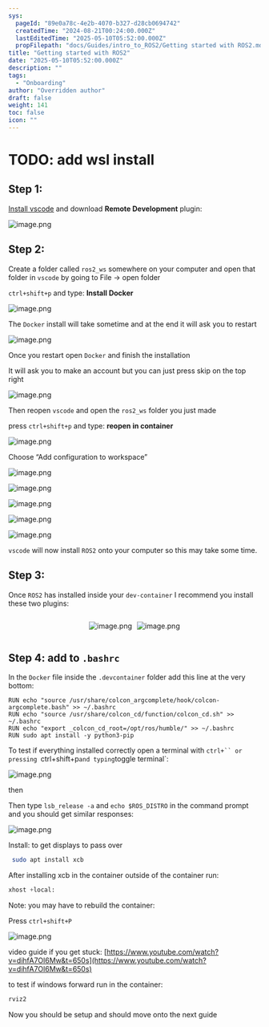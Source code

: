 ```yaml
---
sys:
  pageId: "89e0a78c-4e2b-4070-b327-d28cb0694742"
  createdTime: "2024-08-21T00:24:00.000Z"
  lastEditedTime: "2025-05-10T05:52:00.000Z"
  propFilepath: "docs/Guides/intro_to_ROS2/Getting started with ROS2.md"
title: "Getting started with ROS2"
date: "2025-05-10T05:52:00.000Z"
description: ""
tags:
  - "Onboarding"
author: "Overridden author"
draft: false
weight: 141
toc: false
icon: ""
---
```


# TODO: add wsl install

## Step 1:

[Install vscode](https://code.visualstudio.com/download) and download **Remote Development** plugin:

![image.png](https://prod-files-secure.s3.us-west-2.amazonaws.com/d518164a-d88e-44d1-a4ee-3adb3bd8bce0/efb52993-1881-4a40-b95e-6f020334f022/image.png?X-Amz-Algorithm=AWS4-HMAC-SHA256&X-Amz-Content-Sha256=UNSIGNED-PAYLOAD&X-Amz-Credential=ASIAZI2LB46666KWHHFW%2F20250602%2Fus-west-2%2Fs3%2Faws4_request&X-Amz-Date=20250602T071056Z&X-Amz-Expires=3600&X-Amz-Security-Token=IQoJb3JpZ2luX2VjEB8aCXVzLXdlc3QtMiJGMEQCIFeN7WDqRARQ8TiP1tnwMtvHWKdqzocm3BbIyeZp6hYQAiBMWy7cUfGJAcaDQO9cuRbCbP%2BMCse7cLVK9AFQlahLuCqIBAjo%2F%2F%2F%2F%2F%2F%2F%2F%2F%2F8BEAAaDDYzNzQyMzE4MzgwNSIMLcIe2zptSuUo0s4xKtwDu2i7VXIzQdfMaeSHsbknQ7b5LJck4PUaIpVrdY14LFYO1I9PrS9c8LNmp4raUK6q%2Fx%2FdNqEtvTS9AbK%2FDQm3G3GvP1TsLd%2Fj74IiRlqF3%2FEdHPakWg1L1v3NXsmnbt7gKyVPvGPzGTUph4Y%2Bk22aR1HKI0ES6XqTIDVjxpjEOfftWepXDhDmTa4wmA793KN94m1NbEPfGBxppox0XfSHOHCuRw1kFdIXDCy7KojVz9SMV37SHa2ED8o88mSwpfdaWHZ2JpV6AUxMVy6%2By8y6Wv4I%2F5avX11ORb1S4kfcGrh8CGY9x7T2H7RRcHp3sPzwBQrcXCJNOSMTFdcDWgTlT42r4O5Id1udvnF1g5YN4qPaRfKi5h%2FZdplBHC8d27tCXsxaygN1FroPcaQgBCGf4qsiymP2UoAoF%2FwXUilZnKncpbr0976V%2FotqEhIq2%2FPpsbWYsPvPwIouIsRLTRnnA%2FCAg1%2Bq9Z6gaUBJ7%2Fm%2FVC423l3XlZZTM%2FyqOqHdNgAa071S2xVDIPhrdELdf5n6rTjjGq6Q3HAE763YKNZO3R%2BAFBvIXc4l4vhAHly7RN4ijgk7FSTHS%2BgDL8keL1P63GuDDBVOk7Ff82L%2BCKqq8m1TzNEznwUl44ZL0HEwxJD1wQY6pgEa2V4G%2FHTWpqS4y2%2B%2F5xKOkOyPbL5lnP9QMjcFGTDz4KRxxw9RrBsaGfEiJO932PGwrmBqlvA8X7NntKf%2FDlfVQqzQEBpRaPnC1I25DB3yiJiw8Ge8fmpf6KnR%2FvpZdeS1KA98UjnhbEakwmWTptyHCnQIM2Ek45Uyydb6a75bBHXv%2FDHD2MqrcgxbhjlxInpWT9928u0T3FTsruAa2zL5s2Mu4Q6c&X-Amz-Signature=d521f7cc21d7d713c8fcbcab2f8b8a2a7b6eb9ad67b1b13126a35a01701a3907&X-Amz-SignedHeaders=host&x-id=GetObject)

## Step 2:

Create a folder called `ros2_ws` somewhere on your computer and open that folder in `vscode` by going to File → open folder 

`ctrl+shift+p` and type: **Install Docker**

![image.png](https://prod-files-secure.s3.us-west-2.amazonaws.com/d518164a-d88e-44d1-a4ee-3adb3bd8bce0/2269dc0e-1cd5-47ff-bceb-c04ad9b2eab0/image.png?X-Amz-Algorithm=AWS4-HMAC-SHA256&X-Amz-Content-Sha256=UNSIGNED-PAYLOAD&X-Amz-Credential=ASIAZI2LB46666KWHHFW%2F20250602%2Fus-west-2%2Fs3%2Faws4_request&X-Amz-Date=20250602T071056Z&X-Amz-Expires=3600&X-Amz-Security-Token=IQoJb3JpZ2luX2VjEB8aCXVzLXdlc3QtMiJGMEQCIFeN7WDqRARQ8TiP1tnwMtvHWKdqzocm3BbIyeZp6hYQAiBMWy7cUfGJAcaDQO9cuRbCbP%2BMCse7cLVK9AFQlahLuCqIBAjo%2F%2F%2F%2F%2F%2F%2F%2F%2F%2F8BEAAaDDYzNzQyMzE4MzgwNSIMLcIe2zptSuUo0s4xKtwDu2i7VXIzQdfMaeSHsbknQ7b5LJck4PUaIpVrdY14LFYO1I9PrS9c8LNmp4raUK6q%2Fx%2FdNqEtvTS9AbK%2FDQm3G3GvP1TsLd%2Fj74IiRlqF3%2FEdHPakWg1L1v3NXsmnbt7gKyVPvGPzGTUph4Y%2Bk22aR1HKI0ES6XqTIDVjxpjEOfftWepXDhDmTa4wmA793KN94m1NbEPfGBxppox0XfSHOHCuRw1kFdIXDCy7KojVz9SMV37SHa2ED8o88mSwpfdaWHZ2JpV6AUxMVy6%2By8y6Wv4I%2F5avX11ORb1S4kfcGrh8CGY9x7T2H7RRcHp3sPzwBQrcXCJNOSMTFdcDWgTlT42r4O5Id1udvnF1g5YN4qPaRfKi5h%2FZdplBHC8d27tCXsxaygN1FroPcaQgBCGf4qsiymP2UoAoF%2FwXUilZnKncpbr0976V%2FotqEhIq2%2FPpsbWYsPvPwIouIsRLTRnnA%2FCAg1%2Bq9Z6gaUBJ7%2Fm%2FVC423l3XlZZTM%2FyqOqHdNgAa071S2xVDIPhrdELdf5n6rTjjGq6Q3HAE763YKNZO3R%2BAFBvIXc4l4vhAHly7RN4ijgk7FSTHS%2BgDL8keL1P63GuDDBVOk7Ff82L%2BCKqq8m1TzNEznwUl44ZL0HEwxJD1wQY6pgEa2V4G%2FHTWpqS4y2%2B%2F5xKOkOyPbL5lnP9QMjcFGTDz4KRxxw9RrBsaGfEiJO932PGwrmBqlvA8X7NntKf%2FDlfVQqzQEBpRaPnC1I25DB3yiJiw8Ge8fmpf6KnR%2FvpZdeS1KA98UjnhbEakwmWTptyHCnQIM2Ek45Uyydb6a75bBHXv%2FDHD2MqrcgxbhjlxInpWT9928u0T3FTsruAa2zL5s2Mu4Q6c&X-Amz-Signature=f6af479e77a76eabfd596d21a944d0b025c8358839a3f22c959b4bb3483e68b0&X-Amz-SignedHeaders=host&x-id=GetObject)

The `Docker` install will take sometime and at the end it will ask you to restart

![image.png](https://prod-files-secure.s3.us-west-2.amazonaws.com/d518164a-d88e-44d1-a4ee-3adb3bd8bce0/ed233f78-be33-4b1f-b89c-9c346c0e961e/image.png?X-Amz-Algorithm=AWS4-HMAC-SHA256&X-Amz-Content-Sha256=UNSIGNED-PAYLOAD&X-Amz-Credential=ASIAZI2LB46666KWHHFW%2F20250602%2Fus-west-2%2Fs3%2Faws4_request&X-Amz-Date=20250602T071056Z&X-Amz-Expires=3600&X-Amz-Security-Token=IQoJb3JpZ2luX2VjEB8aCXVzLXdlc3QtMiJGMEQCIFeN7WDqRARQ8TiP1tnwMtvHWKdqzocm3BbIyeZp6hYQAiBMWy7cUfGJAcaDQO9cuRbCbP%2BMCse7cLVK9AFQlahLuCqIBAjo%2F%2F%2F%2F%2F%2F%2F%2F%2F%2F8BEAAaDDYzNzQyMzE4MzgwNSIMLcIe2zptSuUo0s4xKtwDu2i7VXIzQdfMaeSHsbknQ7b5LJck4PUaIpVrdY14LFYO1I9PrS9c8LNmp4raUK6q%2Fx%2FdNqEtvTS9AbK%2FDQm3G3GvP1TsLd%2Fj74IiRlqF3%2FEdHPakWg1L1v3NXsmnbt7gKyVPvGPzGTUph4Y%2Bk22aR1HKI0ES6XqTIDVjxpjEOfftWepXDhDmTa4wmA793KN94m1NbEPfGBxppox0XfSHOHCuRw1kFdIXDCy7KojVz9SMV37SHa2ED8o88mSwpfdaWHZ2JpV6AUxMVy6%2By8y6Wv4I%2F5avX11ORb1S4kfcGrh8CGY9x7T2H7RRcHp3sPzwBQrcXCJNOSMTFdcDWgTlT42r4O5Id1udvnF1g5YN4qPaRfKi5h%2FZdplBHC8d27tCXsxaygN1FroPcaQgBCGf4qsiymP2UoAoF%2FwXUilZnKncpbr0976V%2FotqEhIq2%2FPpsbWYsPvPwIouIsRLTRnnA%2FCAg1%2Bq9Z6gaUBJ7%2Fm%2FVC423l3XlZZTM%2FyqOqHdNgAa071S2xVDIPhrdELdf5n6rTjjGq6Q3HAE763YKNZO3R%2BAFBvIXc4l4vhAHly7RN4ijgk7FSTHS%2BgDL8keL1P63GuDDBVOk7Ff82L%2BCKqq8m1TzNEznwUl44ZL0HEwxJD1wQY6pgEa2V4G%2FHTWpqS4y2%2B%2F5xKOkOyPbL5lnP9QMjcFGTDz4KRxxw9RrBsaGfEiJO932PGwrmBqlvA8X7NntKf%2FDlfVQqzQEBpRaPnC1I25DB3yiJiw8Ge8fmpf6KnR%2FvpZdeS1KA98UjnhbEakwmWTptyHCnQIM2Ek45Uyydb6a75bBHXv%2FDHD2MqrcgxbhjlxInpWT9928u0T3FTsruAa2zL5s2Mu4Q6c&X-Amz-Signature=1ebfdf6b6025cc3cb72cf9706763450cc6207983d1d15adaac1a153dc271941c&X-Amz-SignedHeaders=host&x-id=GetObject)

Once you restart open `Docker` and finish the installation

It will ask you to make an account but you can just press skip on the top right

![image.png](https://prod-files-secure.s3.us-west-2.amazonaws.com/d518164a-d88e-44d1-a4ee-3adb3bd8bce0/21010ad9-1659-4fd9-9f59-9932a09b2a3d/image.png?X-Amz-Algorithm=AWS4-HMAC-SHA256&X-Amz-Content-Sha256=UNSIGNED-PAYLOAD&X-Amz-Credential=ASIAZI2LB46666KWHHFW%2F20250602%2Fus-west-2%2Fs3%2Faws4_request&X-Amz-Date=20250602T071056Z&X-Amz-Expires=3600&X-Amz-Security-Token=IQoJb3JpZ2luX2VjEB8aCXVzLXdlc3QtMiJGMEQCIFeN7WDqRARQ8TiP1tnwMtvHWKdqzocm3BbIyeZp6hYQAiBMWy7cUfGJAcaDQO9cuRbCbP%2BMCse7cLVK9AFQlahLuCqIBAjo%2F%2F%2F%2F%2F%2F%2F%2F%2F%2F8BEAAaDDYzNzQyMzE4MzgwNSIMLcIe2zptSuUo0s4xKtwDu2i7VXIzQdfMaeSHsbknQ7b5LJck4PUaIpVrdY14LFYO1I9PrS9c8LNmp4raUK6q%2Fx%2FdNqEtvTS9AbK%2FDQm3G3GvP1TsLd%2Fj74IiRlqF3%2FEdHPakWg1L1v3NXsmnbt7gKyVPvGPzGTUph4Y%2Bk22aR1HKI0ES6XqTIDVjxpjEOfftWepXDhDmTa4wmA793KN94m1NbEPfGBxppox0XfSHOHCuRw1kFdIXDCy7KojVz9SMV37SHa2ED8o88mSwpfdaWHZ2JpV6AUxMVy6%2By8y6Wv4I%2F5avX11ORb1S4kfcGrh8CGY9x7T2H7RRcHp3sPzwBQrcXCJNOSMTFdcDWgTlT42r4O5Id1udvnF1g5YN4qPaRfKi5h%2FZdplBHC8d27tCXsxaygN1FroPcaQgBCGf4qsiymP2UoAoF%2FwXUilZnKncpbr0976V%2FotqEhIq2%2FPpsbWYsPvPwIouIsRLTRnnA%2FCAg1%2Bq9Z6gaUBJ7%2Fm%2FVC423l3XlZZTM%2FyqOqHdNgAa071S2xVDIPhrdELdf5n6rTjjGq6Q3HAE763YKNZO3R%2BAFBvIXc4l4vhAHly7RN4ijgk7FSTHS%2BgDL8keL1P63GuDDBVOk7Ff82L%2BCKqq8m1TzNEznwUl44ZL0HEwxJD1wQY6pgEa2V4G%2FHTWpqS4y2%2B%2F5xKOkOyPbL5lnP9QMjcFGTDz4KRxxw9RrBsaGfEiJO932PGwrmBqlvA8X7NntKf%2FDlfVQqzQEBpRaPnC1I25DB3yiJiw8Ge8fmpf6KnR%2FvpZdeS1KA98UjnhbEakwmWTptyHCnQIM2Ek45Uyydb6a75bBHXv%2FDHD2MqrcgxbhjlxInpWT9928u0T3FTsruAa2zL5s2Mu4Q6c&X-Amz-Signature=a6a2999bcd99f9dc003c691884029060b61f4db9bf14583a59ab3974ba8d92d5&X-Amz-SignedHeaders=host&x-id=GetObject)

Then reopen `vscode` and open the `ros2_ws` folder you just made

press `ctrl+shift+p` and type: **reopen in container**

![image.png](https://prod-files-secure.s3.us-west-2.amazonaws.com/d518164a-d88e-44d1-a4ee-3adb3bd8bce0/4e93b8c2-41ad-488c-8095-c74205196118/image.png?X-Amz-Algorithm=AWS4-HMAC-SHA256&X-Amz-Content-Sha256=UNSIGNED-PAYLOAD&X-Amz-Credential=ASIAZI2LB46666KWHHFW%2F20250602%2Fus-west-2%2Fs3%2Faws4_request&X-Amz-Date=20250602T071056Z&X-Amz-Expires=3600&X-Amz-Security-Token=IQoJb3JpZ2luX2VjEB8aCXVzLXdlc3QtMiJGMEQCIFeN7WDqRARQ8TiP1tnwMtvHWKdqzocm3BbIyeZp6hYQAiBMWy7cUfGJAcaDQO9cuRbCbP%2BMCse7cLVK9AFQlahLuCqIBAjo%2F%2F%2F%2F%2F%2F%2F%2F%2F%2F8BEAAaDDYzNzQyMzE4MzgwNSIMLcIe2zptSuUo0s4xKtwDu2i7VXIzQdfMaeSHsbknQ7b5LJck4PUaIpVrdY14LFYO1I9PrS9c8LNmp4raUK6q%2Fx%2FdNqEtvTS9AbK%2FDQm3G3GvP1TsLd%2Fj74IiRlqF3%2FEdHPakWg1L1v3NXsmnbt7gKyVPvGPzGTUph4Y%2Bk22aR1HKI0ES6XqTIDVjxpjEOfftWepXDhDmTa4wmA793KN94m1NbEPfGBxppox0XfSHOHCuRw1kFdIXDCy7KojVz9SMV37SHa2ED8o88mSwpfdaWHZ2JpV6AUxMVy6%2By8y6Wv4I%2F5avX11ORb1S4kfcGrh8CGY9x7T2H7RRcHp3sPzwBQrcXCJNOSMTFdcDWgTlT42r4O5Id1udvnF1g5YN4qPaRfKi5h%2FZdplBHC8d27tCXsxaygN1FroPcaQgBCGf4qsiymP2UoAoF%2FwXUilZnKncpbr0976V%2FotqEhIq2%2FPpsbWYsPvPwIouIsRLTRnnA%2FCAg1%2Bq9Z6gaUBJ7%2Fm%2FVC423l3XlZZTM%2FyqOqHdNgAa071S2xVDIPhrdELdf5n6rTjjGq6Q3HAE763YKNZO3R%2BAFBvIXc4l4vhAHly7RN4ijgk7FSTHS%2BgDL8keL1P63GuDDBVOk7Ff82L%2BCKqq8m1TzNEznwUl44ZL0HEwxJD1wQY6pgEa2V4G%2FHTWpqS4y2%2B%2F5xKOkOyPbL5lnP9QMjcFGTDz4KRxxw9RrBsaGfEiJO932PGwrmBqlvA8X7NntKf%2FDlfVQqzQEBpRaPnC1I25DB3yiJiw8Ge8fmpf6KnR%2FvpZdeS1KA98UjnhbEakwmWTptyHCnQIM2Ek45Uyydb6a75bBHXv%2FDHD2MqrcgxbhjlxInpWT9928u0T3FTsruAa2zL5s2Mu4Q6c&X-Amz-Signature=c9302a7b74079fc6b3051e76f9dbf143eb538e69134c23a86f5d78334e1c62f1&X-Amz-SignedHeaders=host&x-id=GetObject)

Choose “Add configuration to workspace”

![image.png](https://prod-files-secure.s3.us-west-2.amazonaws.com/d518164a-d88e-44d1-a4ee-3adb3bd8bce0/9560b282-5060-4989-ba37-97e7b2c22476/image.png?X-Amz-Algorithm=AWS4-HMAC-SHA256&X-Amz-Content-Sha256=UNSIGNED-PAYLOAD&X-Amz-Credential=ASIAZI2LB46666KWHHFW%2F20250602%2Fus-west-2%2Fs3%2Faws4_request&X-Amz-Date=20250602T071056Z&X-Amz-Expires=3600&X-Amz-Security-Token=IQoJb3JpZ2luX2VjEB8aCXVzLXdlc3QtMiJGMEQCIFeN7WDqRARQ8TiP1tnwMtvHWKdqzocm3BbIyeZp6hYQAiBMWy7cUfGJAcaDQO9cuRbCbP%2BMCse7cLVK9AFQlahLuCqIBAjo%2F%2F%2F%2F%2F%2F%2F%2F%2F%2F8BEAAaDDYzNzQyMzE4MzgwNSIMLcIe2zptSuUo0s4xKtwDu2i7VXIzQdfMaeSHsbknQ7b5LJck4PUaIpVrdY14LFYO1I9PrS9c8LNmp4raUK6q%2Fx%2FdNqEtvTS9AbK%2FDQm3G3GvP1TsLd%2Fj74IiRlqF3%2FEdHPakWg1L1v3NXsmnbt7gKyVPvGPzGTUph4Y%2Bk22aR1HKI0ES6XqTIDVjxpjEOfftWepXDhDmTa4wmA793KN94m1NbEPfGBxppox0XfSHOHCuRw1kFdIXDCy7KojVz9SMV37SHa2ED8o88mSwpfdaWHZ2JpV6AUxMVy6%2By8y6Wv4I%2F5avX11ORb1S4kfcGrh8CGY9x7T2H7RRcHp3sPzwBQrcXCJNOSMTFdcDWgTlT42r4O5Id1udvnF1g5YN4qPaRfKi5h%2FZdplBHC8d27tCXsxaygN1FroPcaQgBCGf4qsiymP2UoAoF%2FwXUilZnKncpbr0976V%2FotqEhIq2%2FPpsbWYsPvPwIouIsRLTRnnA%2FCAg1%2Bq9Z6gaUBJ7%2Fm%2FVC423l3XlZZTM%2FyqOqHdNgAa071S2xVDIPhrdELdf5n6rTjjGq6Q3HAE763YKNZO3R%2BAFBvIXc4l4vhAHly7RN4ijgk7FSTHS%2BgDL8keL1P63GuDDBVOk7Ff82L%2BCKqq8m1TzNEznwUl44ZL0HEwxJD1wQY6pgEa2V4G%2FHTWpqS4y2%2B%2F5xKOkOyPbL5lnP9QMjcFGTDz4KRxxw9RrBsaGfEiJO932PGwrmBqlvA8X7NntKf%2FDlfVQqzQEBpRaPnC1I25DB3yiJiw8Ge8fmpf6KnR%2FvpZdeS1KA98UjnhbEakwmWTptyHCnQIM2Ek45Uyydb6a75bBHXv%2FDHD2MqrcgxbhjlxInpWT9928u0T3FTsruAa2zL5s2Mu4Q6c&X-Amz-Signature=b1ed2d939b15c0c56f7223fbda99949c56a6f5885fd3ebd32974f940bc72ea72&X-Amz-SignedHeaders=host&x-id=GetObject)

![image.png](https://prod-files-secure.s3.us-west-2.amazonaws.com/d518164a-d88e-44d1-a4ee-3adb3bd8bce0/2ee63f81-886b-48e8-a553-dc6e5eac99e4/image.png?X-Amz-Algorithm=AWS4-HMAC-SHA256&X-Amz-Content-Sha256=UNSIGNED-PAYLOAD&X-Amz-Credential=ASIAZI2LB46666KWHHFW%2F20250602%2Fus-west-2%2Fs3%2Faws4_request&X-Amz-Date=20250602T071056Z&X-Amz-Expires=3600&X-Amz-Security-Token=IQoJb3JpZ2luX2VjEB8aCXVzLXdlc3QtMiJGMEQCIFeN7WDqRARQ8TiP1tnwMtvHWKdqzocm3BbIyeZp6hYQAiBMWy7cUfGJAcaDQO9cuRbCbP%2BMCse7cLVK9AFQlahLuCqIBAjo%2F%2F%2F%2F%2F%2F%2F%2F%2F%2F8BEAAaDDYzNzQyMzE4MzgwNSIMLcIe2zptSuUo0s4xKtwDu2i7VXIzQdfMaeSHsbknQ7b5LJck4PUaIpVrdY14LFYO1I9PrS9c8LNmp4raUK6q%2Fx%2FdNqEtvTS9AbK%2FDQm3G3GvP1TsLd%2Fj74IiRlqF3%2FEdHPakWg1L1v3NXsmnbt7gKyVPvGPzGTUph4Y%2Bk22aR1HKI0ES6XqTIDVjxpjEOfftWepXDhDmTa4wmA793KN94m1NbEPfGBxppox0XfSHOHCuRw1kFdIXDCy7KojVz9SMV37SHa2ED8o88mSwpfdaWHZ2JpV6AUxMVy6%2By8y6Wv4I%2F5avX11ORb1S4kfcGrh8CGY9x7T2H7RRcHp3sPzwBQrcXCJNOSMTFdcDWgTlT42r4O5Id1udvnF1g5YN4qPaRfKi5h%2FZdplBHC8d27tCXsxaygN1FroPcaQgBCGf4qsiymP2UoAoF%2FwXUilZnKncpbr0976V%2FotqEhIq2%2FPpsbWYsPvPwIouIsRLTRnnA%2FCAg1%2Bq9Z6gaUBJ7%2Fm%2FVC423l3XlZZTM%2FyqOqHdNgAa071S2xVDIPhrdELdf5n6rTjjGq6Q3HAE763YKNZO3R%2BAFBvIXc4l4vhAHly7RN4ijgk7FSTHS%2BgDL8keL1P63GuDDBVOk7Ff82L%2BCKqq8m1TzNEznwUl44ZL0HEwxJD1wQY6pgEa2V4G%2FHTWpqS4y2%2B%2F5xKOkOyPbL5lnP9QMjcFGTDz4KRxxw9RrBsaGfEiJO932PGwrmBqlvA8X7NntKf%2FDlfVQqzQEBpRaPnC1I25DB3yiJiw8Ge8fmpf6KnR%2FvpZdeS1KA98UjnhbEakwmWTptyHCnQIM2Ek45Uyydb6a75bBHXv%2FDHD2MqrcgxbhjlxInpWT9928u0T3FTsruAa2zL5s2Mu4Q6c&X-Amz-Signature=ed9cad6f8a64b59a7e7e18046e851cd1204263f56025be8b62ffe2efa7aead07&X-Amz-SignedHeaders=host&x-id=GetObject)

![image.png](https://prod-files-secure.s3.us-west-2.amazonaws.com/d518164a-d88e-44d1-a4ee-3adb3bd8bce0/ae1580b2-b048-407e-aed9-b584224a7a04/image.png?X-Amz-Algorithm=AWS4-HMAC-SHA256&X-Amz-Content-Sha256=UNSIGNED-PAYLOAD&X-Amz-Credential=ASIAZI2LB46666KWHHFW%2F20250602%2Fus-west-2%2Fs3%2Faws4_request&X-Amz-Date=20250602T071056Z&X-Amz-Expires=3600&X-Amz-Security-Token=IQoJb3JpZ2luX2VjEB8aCXVzLXdlc3QtMiJGMEQCIFeN7WDqRARQ8TiP1tnwMtvHWKdqzocm3BbIyeZp6hYQAiBMWy7cUfGJAcaDQO9cuRbCbP%2BMCse7cLVK9AFQlahLuCqIBAjo%2F%2F%2F%2F%2F%2F%2F%2F%2F%2F8BEAAaDDYzNzQyMzE4MzgwNSIMLcIe2zptSuUo0s4xKtwDu2i7VXIzQdfMaeSHsbknQ7b5LJck4PUaIpVrdY14LFYO1I9PrS9c8LNmp4raUK6q%2Fx%2FdNqEtvTS9AbK%2FDQm3G3GvP1TsLd%2Fj74IiRlqF3%2FEdHPakWg1L1v3NXsmnbt7gKyVPvGPzGTUph4Y%2Bk22aR1HKI0ES6XqTIDVjxpjEOfftWepXDhDmTa4wmA793KN94m1NbEPfGBxppox0XfSHOHCuRw1kFdIXDCy7KojVz9SMV37SHa2ED8o88mSwpfdaWHZ2JpV6AUxMVy6%2By8y6Wv4I%2F5avX11ORb1S4kfcGrh8CGY9x7T2H7RRcHp3sPzwBQrcXCJNOSMTFdcDWgTlT42r4O5Id1udvnF1g5YN4qPaRfKi5h%2FZdplBHC8d27tCXsxaygN1FroPcaQgBCGf4qsiymP2UoAoF%2FwXUilZnKncpbr0976V%2FotqEhIq2%2FPpsbWYsPvPwIouIsRLTRnnA%2FCAg1%2Bq9Z6gaUBJ7%2Fm%2FVC423l3XlZZTM%2FyqOqHdNgAa071S2xVDIPhrdELdf5n6rTjjGq6Q3HAE763YKNZO3R%2BAFBvIXc4l4vhAHly7RN4ijgk7FSTHS%2BgDL8keL1P63GuDDBVOk7Ff82L%2BCKqq8m1TzNEznwUl44ZL0HEwxJD1wQY6pgEa2V4G%2FHTWpqS4y2%2B%2F5xKOkOyPbL5lnP9QMjcFGTDz4KRxxw9RrBsaGfEiJO932PGwrmBqlvA8X7NntKf%2FDlfVQqzQEBpRaPnC1I25DB3yiJiw8Ge8fmpf6KnR%2FvpZdeS1KA98UjnhbEakwmWTptyHCnQIM2Ek45Uyydb6a75bBHXv%2FDHD2MqrcgxbhjlxInpWT9928u0T3FTsruAa2zL5s2Mu4Q6c&X-Amz-Signature=edf668c983293f4cf1f8c37d90a05775de55a5f7238eb9508175bb18b023337a&X-Amz-SignedHeaders=host&x-id=GetObject)

![image.png](https://prod-files-secure.s3.us-west-2.amazonaws.com/d518164a-d88e-44d1-a4ee-3adb3bd8bce0/53255b28-f75e-430f-b9e3-c0ac8577e42b/image.png?X-Amz-Algorithm=AWS4-HMAC-SHA256&X-Amz-Content-Sha256=UNSIGNED-PAYLOAD&X-Amz-Credential=ASIAZI2LB46666KWHHFW%2F20250602%2Fus-west-2%2Fs3%2Faws4_request&X-Amz-Date=20250602T071056Z&X-Amz-Expires=3600&X-Amz-Security-Token=IQoJb3JpZ2luX2VjEB8aCXVzLXdlc3QtMiJGMEQCIFeN7WDqRARQ8TiP1tnwMtvHWKdqzocm3BbIyeZp6hYQAiBMWy7cUfGJAcaDQO9cuRbCbP%2BMCse7cLVK9AFQlahLuCqIBAjo%2F%2F%2F%2F%2F%2F%2F%2F%2F%2F8BEAAaDDYzNzQyMzE4MzgwNSIMLcIe2zptSuUo0s4xKtwDu2i7VXIzQdfMaeSHsbknQ7b5LJck4PUaIpVrdY14LFYO1I9PrS9c8LNmp4raUK6q%2Fx%2FdNqEtvTS9AbK%2FDQm3G3GvP1TsLd%2Fj74IiRlqF3%2FEdHPakWg1L1v3NXsmnbt7gKyVPvGPzGTUph4Y%2Bk22aR1HKI0ES6XqTIDVjxpjEOfftWepXDhDmTa4wmA793KN94m1NbEPfGBxppox0XfSHOHCuRw1kFdIXDCy7KojVz9SMV37SHa2ED8o88mSwpfdaWHZ2JpV6AUxMVy6%2By8y6Wv4I%2F5avX11ORb1S4kfcGrh8CGY9x7T2H7RRcHp3sPzwBQrcXCJNOSMTFdcDWgTlT42r4O5Id1udvnF1g5YN4qPaRfKi5h%2FZdplBHC8d27tCXsxaygN1FroPcaQgBCGf4qsiymP2UoAoF%2FwXUilZnKncpbr0976V%2FotqEhIq2%2FPpsbWYsPvPwIouIsRLTRnnA%2FCAg1%2Bq9Z6gaUBJ7%2Fm%2FVC423l3XlZZTM%2FyqOqHdNgAa071S2xVDIPhrdELdf5n6rTjjGq6Q3HAE763YKNZO3R%2BAFBvIXc4l4vhAHly7RN4ijgk7FSTHS%2BgDL8keL1P63GuDDBVOk7Ff82L%2BCKqq8m1TzNEznwUl44ZL0HEwxJD1wQY6pgEa2V4G%2FHTWpqS4y2%2B%2F5xKOkOyPbL5lnP9QMjcFGTDz4KRxxw9RrBsaGfEiJO932PGwrmBqlvA8X7NntKf%2FDlfVQqzQEBpRaPnC1I25DB3yiJiw8Ge8fmpf6KnR%2FvpZdeS1KA98UjnhbEakwmWTptyHCnQIM2Ek45Uyydb6a75bBHXv%2FDHD2MqrcgxbhjlxInpWT9928u0T3FTsruAa2zL5s2Mu4Q6c&X-Amz-Signature=e74c1f979489288bfdcfbef823105bb0cec758082a5bc660f39442a2a1e2d903&X-Amz-SignedHeaders=host&x-id=GetObject)

![image.png](https://prod-files-secure.s3.us-west-2.amazonaws.com/d518164a-d88e-44d1-a4ee-3adb3bd8bce0/7c562767-5af9-4ffb-97d1-327bcdf4ee00/image.png?X-Amz-Algorithm=AWS4-HMAC-SHA256&X-Amz-Content-Sha256=UNSIGNED-PAYLOAD&X-Amz-Credential=ASIAZI2LB46666KWHHFW%2F20250602%2Fus-west-2%2Fs3%2Faws4_request&X-Amz-Date=20250602T071056Z&X-Amz-Expires=3600&X-Amz-Security-Token=IQoJb3JpZ2luX2VjEB8aCXVzLXdlc3QtMiJGMEQCIFeN7WDqRARQ8TiP1tnwMtvHWKdqzocm3BbIyeZp6hYQAiBMWy7cUfGJAcaDQO9cuRbCbP%2BMCse7cLVK9AFQlahLuCqIBAjo%2F%2F%2F%2F%2F%2F%2F%2F%2F%2F8BEAAaDDYzNzQyMzE4MzgwNSIMLcIe2zptSuUo0s4xKtwDu2i7VXIzQdfMaeSHsbknQ7b5LJck4PUaIpVrdY14LFYO1I9PrS9c8LNmp4raUK6q%2Fx%2FdNqEtvTS9AbK%2FDQm3G3GvP1TsLd%2Fj74IiRlqF3%2FEdHPakWg1L1v3NXsmnbt7gKyVPvGPzGTUph4Y%2Bk22aR1HKI0ES6XqTIDVjxpjEOfftWepXDhDmTa4wmA793KN94m1NbEPfGBxppox0XfSHOHCuRw1kFdIXDCy7KojVz9SMV37SHa2ED8o88mSwpfdaWHZ2JpV6AUxMVy6%2By8y6Wv4I%2F5avX11ORb1S4kfcGrh8CGY9x7T2H7RRcHp3sPzwBQrcXCJNOSMTFdcDWgTlT42r4O5Id1udvnF1g5YN4qPaRfKi5h%2FZdplBHC8d27tCXsxaygN1FroPcaQgBCGf4qsiymP2UoAoF%2FwXUilZnKncpbr0976V%2FotqEhIq2%2FPpsbWYsPvPwIouIsRLTRnnA%2FCAg1%2Bq9Z6gaUBJ7%2Fm%2FVC423l3XlZZTM%2FyqOqHdNgAa071S2xVDIPhrdELdf5n6rTjjGq6Q3HAE763YKNZO3R%2BAFBvIXc4l4vhAHly7RN4ijgk7FSTHS%2BgDL8keL1P63GuDDBVOk7Ff82L%2BCKqq8m1TzNEznwUl44ZL0HEwxJD1wQY6pgEa2V4G%2FHTWpqS4y2%2B%2F5xKOkOyPbL5lnP9QMjcFGTDz4KRxxw9RrBsaGfEiJO932PGwrmBqlvA8X7NntKf%2FDlfVQqzQEBpRaPnC1I25DB3yiJiw8Ge8fmpf6KnR%2FvpZdeS1KA98UjnhbEakwmWTptyHCnQIM2Ek45Uyydb6a75bBHXv%2FDHD2MqrcgxbhjlxInpWT9928u0T3FTsruAa2zL5s2Mu4Q6c&X-Amz-Signature=6049ea79794f3c23b19ee4b741a660c1cc2de23c6feaff25859ddf856121e86b&X-Amz-SignedHeaders=host&x-id=GetObject)

`vscode` will now install `ROS2` onto your computer so this may take some time.

## Step 3:

Once `ROS2` has installed inside your `dev-container` I recommend you install these two plugins:

<div style="display: flex;flex-direction: row; column-gap:10px; max-width: 630px;justify-content: center;">
<div>

![image.png](https://prod-files-secure.s3.us-west-2.amazonaws.com/d518164a-d88e-44d1-a4ee-3adb3bd8bce0/3fc3d550-5a54-4ba1-ba6b-faa01cdb7369/image.png?X-Amz-Algorithm=AWS4-HMAC-SHA256&X-Amz-Content-Sha256=UNSIGNED-PAYLOAD&X-Amz-Credential=ASIAZI2LB4662W6A252Y%2F20250602%2Fus-west-2%2Fs3%2Faws4_request&X-Amz-Date=20250602T071102Z&X-Amz-Expires=3600&X-Amz-Security-Token=IQoJb3JpZ2luX2VjEB8aCXVzLXdlc3QtMiJGMEQCICxOfb3SMEDEL8lO3z0Nv05SudwYeuKbtmALlUEQHcwCAiBpo67hrtyj%2Fpxttjln%2FPxpDXnXemmkAoDO5HrErTlH0yqIBAjo%2F%2F%2F%2F%2F%2F%2F%2F%2F%2F8BEAAaDDYzNzQyMzE4MzgwNSIM1RKfc8gs9BYdCHYMKtwD8X5jo6cUonq28B4Yo%2FhyWZxxaEVKCn45PNOa29GfuErMXfYtNNWqNeFPWykKX%2Fvlkn%2FhUO78LJMpa0jNh%2FqT2vqUAvKmwKiAUxz5wa6TAn3PAHp2CvjXCgw3epCiHsJANN8UeQ6sEAVZOAvSQwtO5rBvUAaZRqIgc7d6CFl1oN1atDihrIbsCKp70txIaRpAOlN%2BR91JC9ijnDlyAIJ48Iro4pnmhtrpFUEOW%2FiRBYd1pPrlII8En728pAeYX%2BMPuU1YvM8hacY9%2FuDKTtdZeFzimVcrrRz4tfTeO8B%2Bd78O56bwGz4ZN48NaInWzTqcyFgwbtMXFu4DckavydQ0ZmuDqor5KOj2Dc80iFLsK8az%2FfgoKV4thkhLL%2BaGxaPKFmDMJRduo8SpRW%2BEJYIwIyvYwtDRJAm7Lf1cuYdrdJJEUEwB37xgdd%2BsfF1apEj7%2FUIx0x%2FKRRwWxYq9xUnPEgq4F6vfBSeOo3%2FWb1zQIVxc2G0UQxokBo3ESMBpojr%2FI3aa9Eq5Yk%2BRpNLX3%2BnSXh42uELCn7TEy3Y0TO%2F7TkIuwq1aEzZ4J88%2BHtSdKoTxb%2BaaHrvGQ4mN1HEoXq7yz%2F6eDWdpQYCVaX0yed5Yrr94q6%2FXgKw6HHVS%2F9Iw2ZD1wQY6pgEnpFHwfGAq0VjZLy6%2BXkO9TP8KdJFfQGb8v34Et5GUhpgeMJTv8wxftChhSus25ofOlTS29PUHs1Enzdp3BIW8Fiy9J2bWrVFePeVAEmcSYrf8oNey0iwWjHH8gXogLjYTCxDKg%2B1%2BkmN4sAR101Za693yBg0%2FKy633KUZOLLXoz3eznNyTayCNQ6fVu29EJ8b9uEXyu7Q9JU98QdgrCpYP8SJlIEY&X-Amz-Signature=4470193e5aa11a487f667c8425ad3c9dda1ce4934a0e98f6d1f3c670f28b9f4e&X-Amz-SignedHeaders=host&x-id=GetObject)

</div>
<div>

![image.png](https://prod-files-secure.s3.us-west-2.amazonaws.com/d518164a-d88e-44d1-a4ee-3adb3bd8bce0/d994cc66-13c2-4093-a5a3-f84cf4601a82/image.png?X-Amz-Algorithm=AWS4-HMAC-SHA256&X-Amz-Content-Sha256=UNSIGNED-PAYLOAD&X-Amz-Credential=ASIAZI2LB466WOSI5OH7%2F20250602%2Fus-west-2%2Fs3%2Faws4_request&X-Amz-Date=20250602T071102Z&X-Amz-Expires=3600&X-Amz-Security-Token=IQoJb3JpZ2luX2VjEB8aCXVzLXdlc3QtMiJGMEQCIB287BEQXo3UdhnyMh5nnsFRY8B7QQAd4dfmpZ%2FAVAebAiAicnOq8x9qc8MAPv4e6Qce2NubvP%2FCOGucme9RZusA7SqIBAjo%2F%2F%2F%2F%2F%2F%2F%2F%2F%2F8BEAAaDDYzNzQyMzE4MzgwNSIMzVXT%2FCv838uJ7DPtKtwDp8tguT8xZpSFRI3XkE%2FU2eZy0px%2Fj%2BIpwH7FFwmIJK7YzqCJVGftqk6uiJg3270ERdNhHkAnh1G6HWh47%2FvdALZ8T3evmX4GkgZuVmb1SEsk9Mb71fBz3K9VsBI1a1AZvPSL6iz2EGLRGsxANvdOHtsIA1honC6oy7a2Ey7WibELM6dRzEIx8Rl8lBg4U%2B5LscuYie1WMOPrg8%2BXwLMltLeO6XnVFgkCkwtEx0xPOipL3SA3jotQDaZqbE3f3l876nW5ppnaKM3rF2rKY3zXSvMI8v2ihYPvAeym0aUFlMqELTJ4Akw8Lhn%2BN10yWWV%2BOWFrY%2FtffV2mafJlwA8XQQQkSoxqMcFem%2Bi7kCZ0MUL%2FIvjPQTbQGvjJvkVI%2F1m%2B49rj%2FYp3peQb8cXIUHHJqugD7%2BYyywL8OtCdnIZgqLuqcP6lLr5oPBtvP4KDPtsxMQ0pyfIuZrOoHv8mNrDlsMwSojlLgW6qVbtikya29vCimU2isH1qRXd2jmd0HDGaiZI%2FMf%2BWe3aJilu%2BXJFovU%2FZW3p5eEvSUJIp0sT8%2FQUqx9zUYqYcMncpL6LOiciUQEY1Vcg%2Fji8jyKTT3JlWFJtLi5KHWKLIQZi7J0e1LopZ2diVSw4gam9ubTIwto%2F1wQY6pgGGN%2Fk%2FAcfCekXnVLbz0B8lAvFFmqCGvFwPMWgyi%2FF85mH%2BsfF0AHThyx1rCTCs8IZadlg%2BgQyFyPp0TF9XTs128FVwN%2FzMOiEEjCvFtGD918JJayUOH6OyDnd%2BIqNClUvnry6S5%2BGubmehkjoLu9s3ralare1PTj9r3eR%2F0SN8pwap8eqDWCAShsslD7uCyGWmq%2BFYg4UuISGOfeUWk89UwjmLJVyG&X-Amz-Signature=960b10acaf1e64d396d91a58bde946b9cc2f58333fbbc7c7222642774da6e996&X-Amz-SignedHeaders=host&x-id=GetObject)

</div>
</div>

## Step 4: add to `.bashrc`

In the `Docker` file inside the `.devcontainer` folder add this line at the very bottom: 

```docker
RUN echo "source /usr/share/colcon_argcomplete/hook/colcon-argcomplete.bash" >> ~/.bashrc
RUN echo "source /usr/share/colcon_cd/function/colcon_cd.sh" >> ~/.bashrc
RUN echo "export _colcon_cd_root=/opt/ros/humble/" >> ~/.bashrc
RUN sudo apt install -y python3-pip 
```

To test if everything installed correctly open a terminal with `ctrl+`` or pressing `ctrl+shift+p` and typing `toggle terminal`:

![image.png](https://prod-files-secure.s3.us-west-2.amazonaws.com/d518164a-d88e-44d1-a4ee-3adb3bd8bce0/6a4943d8-b04e-4c02-9a58-775f3384d1a5/image.png?X-Amz-Algorithm=AWS4-HMAC-SHA256&X-Amz-Content-Sha256=UNSIGNED-PAYLOAD&X-Amz-Credential=ASIAZI2LB46666KWHHFW%2F20250602%2Fus-west-2%2Fs3%2Faws4_request&X-Amz-Date=20250602T071056Z&X-Amz-Expires=3600&X-Amz-Security-Token=IQoJb3JpZ2luX2VjEB8aCXVzLXdlc3QtMiJGMEQCIFeN7WDqRARQ8TiP1tnwMtvHWKdqzocm3BbIyeZp6hYQAiBMWy7cUfGJAcaDQO9cuRbCbP%2BMCse7cLVK9AFQlahLuCqIBAjo%2F%2F%2F%2F%2F%2F%2F%2F%2F%2F8BEAAaDDYzNzQyMzE4MzgwNSIMLcIe2zptSuUo0s4xKtwDu2i7VXIzQdfMaeSHsbknQ7b5LJck4PUaIpVrdY14LFYO1I9PrS9c8LNmp4raUK6q%2Fx%2FdNqEtvTS9AbK%2FDQm3G3GvP1TsLd%2Fj74IiRlqF3%2FEdHPakWg1L1v3NXsmnbt7gKyVPvGPzGTUph4Y%2Bk22aR1HKI0ES6XqTIDVjxpjEOfftWepXDhDmTa4wmA793KN94m1NbEPfGBxppox0XfSHOHCuRw1kFdIXDCy7KojVz9SMV37SHa2ED8o88mSwpfdaWHZ2JpV6AUxMVy6%2By8y6Wv4I%2F5avX11ORb1S4kfcGrh8CGY9x7T2H7RRcHp3sPzwBQrcXCJNOSMTFdcDWgTlT42r4O5Id1udvnF1g5YN4qPaRfKi5h%2FZdplBHC8d27tCXsxaygN1FroPcaQgBCGf4qsiymP2UoAoF%2FwXUilZnKncpbr0976V%2FotqEhIq2%2FPpsbWYsPvPwIouIsRLTRnnA%2FCAg1%2Bq9Z6gaUBJ7%2Fm%2FVC423l3XlZZTM%2FyqOqHdNgAa071S2xVDIPhrdELdf5n6rTjjGq6Q3HAE763YKNZO3R%2BAFBvIXc4l4vhAHly7RN4ijgk7FSTHS%2BgDL8keL1P63GuDDBVOk7Ff82L%2BCKqq8m1TzNEznwUl44ZL0HEwxJD1wQY6pgEa2V4G%2FHTWpqS4y2%2B%2F5xKOkOyPbL5lnP9QMjcFGTDz4KRxxw9RrBsaGfEiJO932PGwrmBqlvA8X7NntKf%2FDlfVQqzQEBpRaPnC1I25DB3yiJiw8Ge8fmpf6KnR%2FvpZdeS1KA98UjnhbEakwmWTptyHCnQIM2Ek45Uyydb6a75bBHXv%2FDHD2MqrcgxbhjlxInpWT9928u0T3FTsruAa2zL5s2Mu4Q6c&X-Amz-Signature=9a9905a2ef33e2838c93224a2734a008539a31e3f2ec7ab195f22263dca7c254&X-Amz-SignedHeaders=host&x-id=GetObject)

then 

Then type `lsb_release -a` and `echo $ROS_DISTRO` in the command prompt and you should get similar responses:

![image.png](https://prod-files-secure.s3.us-west-2.amazonaws.com/d518164a-d88e-44d1-a4ee-3adb3bd8bce0/3e635dec-a805-4e85-8b9e-d000e5b71a4e/image.png?X-Amz-Algorithm=AWS4-HMAC-SHA256&X-Amz-Content-Sha256=UNSIGNED-PAYLOAD&X-Amz-Credential=ASIAZI2LB46666KWHHFW%2F20250602%2Fus-west-2%2Fs3%2Faws4_request&X-Amz-Date=20250602T071056Z&X-Amz-Expires=3600&X-Amz-Security-Token=IQoJb3JpZ2luX2VjEB8aCXVzLXdlc3QtMiJGMEQCIFeN7WDqRARQ8TiP1tnwMtvHWKdqzocm3BbIyeZp6hYQAiBMWy7cUfGJAcaDQO9cuRbCbP%2BMCse7cLVK9AFQlahLuCqIBAjo%2F%2F%2F%2F%2F%2F%2F%2F%2F%2F8BEAAaDDYzNzQyMzE4MzgwNSIMLcIe2zptSuUo0s4xKtwDu2i7VXIzQdfMaeSHsbknQ7b5LJck4PUaIpVrdY14LFYO1I9PrS9c8LNmp4raUK6q%2Fx%2FdNqEtvTS9AbK%2FDQm3G3GvP1TsLd%2Fj74IiRlqF3%2FEdHPakWg1L1v3NXsmnbt7gKyVPvGPzGTUph4Y%2Bk22aR1HKI0ES6XqTIDVjxpjEOfftWepXDhDmTa4wmA793KN94m1NbEPfGBxppox0XfSHOHCuRw1kFdIXDCy7KojVz9SMV37SHa2ED8o88mSwpfdaWHZ2JpV6AUxMVy6%2By8y6Wv4I%2F5avX11ORb1S4kfcGrh8CGY9x7T2H7RRcHp3sPzwBQrcXCJNOSMTFdcDWgTlT42r4O5Id1udvnF1g5YN4qPaRfKi5h%2FZdplBHC8d27tCXsxaygN1FroPcaQgBCGf4qsiymP2UoAoF%2FwXUilZnKncpbr0976V%2FotqEhIq2%2FPpsbWYsPvPwIouIsRLTRnnA%2FCAg1%2Bq9Z6gaUBJ7%2Fm%2FVC423l3XlZZTM%2FyqOqHdNgAa071S2xVDIPhrdELdf5n6rTjjGq6Q3HAE763YKNZO3R%2BAFBvIXc4l4vhAHly7RN4ijgk7FSTHS%2BgDL8keL1P63GuDDBVOk7Ff82L%2BCKqq8m1TzNEznwUl44ZL0HEwxJD1wQY6pgEa2V4G%2FHTWpqS4y2%2B%2F5xKOkOyPbL5lnP9QMjcFGTDz4KRxxw9RrBsaGfEiJO932PGwrmBqlvA8X7NntKf%2FDlfVQqzQEBpRaPnC1I25DB3yiJiw8Ge8fmpf6KnR%2FvpZdeS1KA98UjnhbEakwmWTptyHCnQIM2Ek45Uyydb6a75bBHXv%2FDHD2MqrcgxbhjlxInpWT9928u0T3FTsruAa2zL5s2Mu4Q6c&X-Amz-Signature=a14ed89501ca415bae9d31bde663e1e733895cc4afa2c6969abf5911d13586c8&X-Amz-SignedHeaders=host&x-id=GetObject)

Install:  to get displays to pass over

```bash
 sudo apt install xcb
```

After installing xcb in the container outside of the container run:

```python
xhost +local:
```

Note: you may have to rebuild the container:

Press `ctrl+shift+P`

![image.png](https://prod-files-secure.s3.us-west-2.amazonaws.com/d518164a-d88e-44d1-a4ee-3adb3bd8bce0/6c2be660-2618-4c38-9c26-53554f7a0b7b/image.png?X-Amz-Algorithm=AWS4-HMAC-SHA256&X-Amz-Content-Sha256=UNSIGNED-PAYLOAD&X-Amz-Credential=ASIAZI2LB46666KWHHFW%2F20250602%2Fus-west-2%2Fs3%2Faws4_request&X-Amz-Date=20250602T071057Z&X-Amz-Expires=3600&X-Amz-Security-Token=IQoJb3JpZ2luX2VjEB8aCXVzLXdlc3QtMiJGMEQCIFeN7WDqRARQ8TiP1tnwMtvHWKdqzocm3BbIyeZp6hYQAiBMWy7cUfGJAcaDQO9cuRbCbP%2BMCse7cLVK9AFQlahLuCqIBAjo%2F%2F%2F%2F%2F%2F%2F%2F%2F%2F8BEAAaDDYzNzQyMzE4MzgwNSIMLcIe2zptSuUo0s4xKtwDu2i7VXIzQdfMaeSHsbknQ7b5LJck4PUaIpVrdY14LFYO1I9PrS9c8LNmp4raUK6q%2Fx%2FdNqEtvTS9AbK%2FDQm3G3GvP1TsLd%2Fj74IiRlqF3%2FEdHPakWg1L1v3NXsmnbt7gKyVPvGPzGTUph4Y%2Bk22aR1HKI0ES6XqTIDVjxpjEOfftWepXDhDmTa4wmA793KN94m1NbEPfGBxppox0XfSHOHCuRw1kFdIXDCy7KojVz9SMV37SHa2ED8o88mSwpfdaWHZ2JpV6AUxMVy6%2By8y6Wv4I%2F5avX11ORb1S4kfcGrh8CGY9x7T2H7RRcHp3sPzwBQrcXCJNOSMTFdcDWgTlT42r4O5Id1udvnF1g5YN4qPaRfKi5h%2FZdplBHC8d27tCXsxaygN1FroPcaQgBCGf4qsiymP2UoAoF%2FwXUilZnKncpbr0976V%2FotqEhIq2%2FPpsbWYsPvPwIouIsRLTRnnA%2FCAg1%2Bq9Z6gaUBJ7%2Fm%2FVC423l3XlZZTM%2FyqOqHdNgAa071S2xVDIPhrdELdf5n6rTjjGq6Q3HAE763YKNZO3R%2BAFBvIXc4l4vhAHly7RN4ijgk7FSTHS%2BgDL8keL1P63GuDDBVOk7Ff82L%2BCKqq8m1TzNEznwUl44ZL0HEwxJD1wQY6pgEa2V4G%2FHTWpqS4y2%2B%2F5xKOkOyPbL5lnP9QMjcFGTDz4KRxxw9RrBsaGfEiJO932PGwrmBqlvA8X7NntKf%2FDlfVQqzQEBpRaPnC1I25DB3yiJiw8Ge8fmpf6KnR%2FvpZdeS1KA98UjnhbEakwmWTptyHCnQIM2Ek45Uyydb6a75bBHXv%2FDHD2MqrcgxbhjlxInpWT9928u0T3FTsruAa2zL5s2Mu4Q6c&X-Amz-Signature=4ff3a98ea6cd666c711bee8d6bb6cf3a284019feb02d5eae6cb6d333dd7063dc&X-Amz-SignedHeaders=host&x-id=GetObject)

video guide if you get stuck: [https://www.youtube.com/watch?v=dihfA7Ol6Mw&t=650s](https://www.youtube.com/watch?v=dihfA7Ol6Mw&t=650s)

to test if windows forward run in the container:

```bash
rviz2
```

Now you should be setup and should move onto the next guide 
